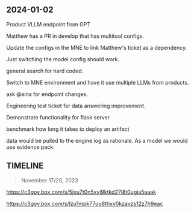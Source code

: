 
## 2024-01-02

Product VLLM endpoint from GPT

Matthew has a PR in develop that has multitool configs. 

Update the configs in the MNE to link Matthew's ticket as a dependency. 

Just switching the model config should work. 

general search for hard coded.

Switch to MNE environment and have it use multiple LLMs from products. 

ask @sina for endpoint changes. 

Engineering test ticket for data answering improvement.

Demonstrate functionality for flask server

benchmark how long it takes to deploy an artifact

data would be pulled to the engine log as rationale. As a model we would use evidence pack. 

## TIMELINE

> November 17/20, 2023

https://c3gov.box.com/s/5jxu7t0n5xyj9ktkd27i8t0ugja5aaak

https://c3gov.box.com/s/lzu1mpk77uo8thxv0kzavzs12z7h9eac